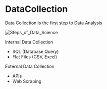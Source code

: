 # DataCollection
Data Collection is the first step to Data Analysis


![Steps_of_Data_Science](https://github.com/drewpeterson1/DataCollection/assets/152465987/d8226928-4a6e-4be4-96b5-549496e1279d)

Internal Data Collection
- SQL (Database Query)
- Flat Files (CSV, Excel)

External Data Collection
- APIs
- Web Scraping

